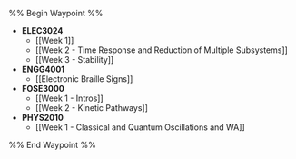 %% Begin Waypoint %%
- **ELEC3024**
	- [[Week 1]]
	- [[Week 2 - Time Response and Reduction of Multiple Subsystems]]
	- [[Week 3 - Stability]]
- **ENGG4001**
	- [[Electronic Braille Signs]]
- **FOSE3000**
	- [[Week 1 - Intros]]
	- [[Week 2 - Kinetic Pathways]]
- **PHYS2010**
	- [[Week 1 - Classical and Quantum Oscillations and WA]]

%% End Waypoint %%
